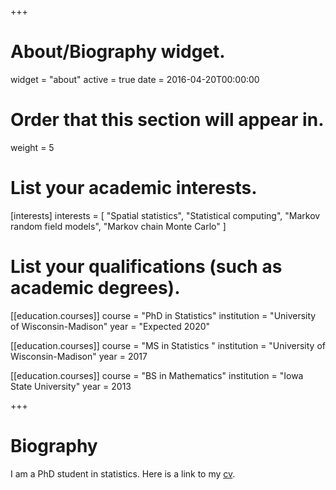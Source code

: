 +++
# About/Biography widget.
widget = "about"
active = true
date = 2016-04-20T00:00:00

# Order that this section will appear in.
weight = 5

# List your academic interests.
[interests]
  interests = [
    "Spatial statistics",
    "Statistical computing",
    "Markov random field models",
    "Markov chain Monte Carlo"
  ]

# List your qualifications (such as academic degrees).
[[education.courses]]
  course = "PhD in Statistics"
  institution = "University of Wisconsin-Madison"
  year = "Expected 2020"

[[education.courses]]
  course = "MS in Statistics "
  institution = "University of Wisconsin-Madison"
  year = 2017

[[education.courses]]
  course = "BS in Mathematics"
  institution = "Iowa State University"
  year = 2013
 
+++

# Biography

I am a PhD student in statistics. Here is a link to my [cv](/cv/berg_cv.pdf).


